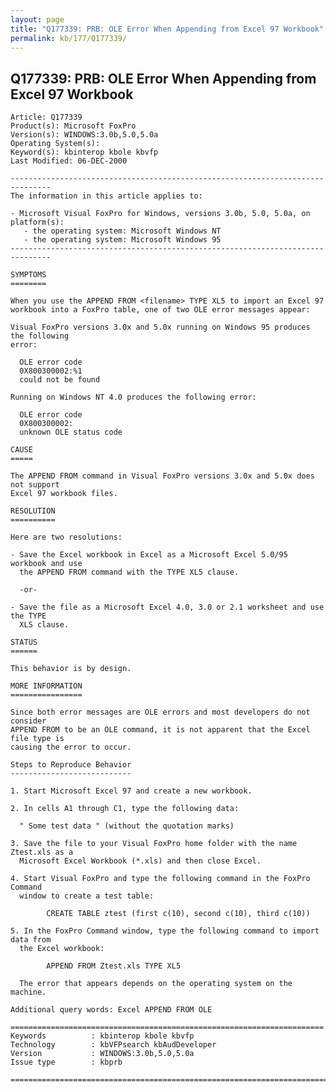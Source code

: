 ```yaml
---
layout: page
title: "Q177339: PRB: OLE Error When Appending from Excel 97 Workbook"
permalink: kb/177/Q177339/
---
```


## Q177339: PRB: OLE Error When Appending from Excel 97 Workbook

	Article: Q177339
	Product(s): Microsoft FoxPro
	Version(s): WINDOWS:3.0b,5.0,5.0a
	Operating System(s): 
	Keyword(s): kbinterop kbole kbvfp
	Last Modified: 06-DEC-2000
	
	-------------------------------------------------------------------------------
	The information in this article applies to:
	
	- Microsoft Visual FoxPro for Windows, versions 3.0b, 5.0, 5.0a, on platform(s):
	   - the operating system: Microsoft Windows NT 
	   - the operating system: Microsoft Windows 95 
	-------------------------------------------------------------------------------
	
	SYMPTOMS
	========
	
	When you use the APPEND FROM <filename> TYPE XL5 to import an Excel 97
	workbook into a FoxPro table, one of two OLE error messages appear:
	
	Visual FoxPro versions 3.0x and 5.0x running on Windows 95 produces the following
	error:
	
	  OLE error code
	  0X800300002:%1
	  could not be found
	
	Running on Windows NT 4.0 produces the following error:
	
	  OLE error code
	  0X800300002:
	  unknown OLE status code
	
	CAUSE
	=====
	
	The APPEND FROM command in Visual FoxPro versions 3.0x and 5.0x does not support
	Excel 97 workbook files.
	
	RESOLUTION
	==========
	
	Here are two resolutions:
	
	- Save the Excel workbook in Excel as a Microsoft Excel 5.0/95 workbook and use
	  the APPEND FROM command with the TYPE XL5 clause.
	
	  -or-
	
	- Save the file as a Microsoft Excel 4.0, 3.0 or 2.1 worksheet and use the TYPE
	  XLS clause.
	
	STATUS
	======
	
	This behavior is by design.
	
	MORE INFORMATION
	================
	
	Since both error messages are OLE errors and most developers do not consider
	APPEND FROM to be an OLE command, it is not apparent that the Excel file type is
	causing the error to occur.
	
	Steps to Reproduce Behavior
	---------------------------
	
	1. Start Microsoft Excel 97 and create a new workbook.
	
	2. In cells A1 through C1, type the following data:
	
	  " Some test data " (without the quotation marks)
	
	3. Save the file to your Visual FoxPro home folder with the name Ztest.xls as a
	  Microsoft Excel Workbook (*.xls) and then close Excel.
	
	4. Start Visual FoxPro and type the following command in the FoxPro Command
	  window to create a test table:
	
	        CREATE TABLE ztest (first c(10), second c(10), third c(10))
	
	5. In the FoxPro Command window, type the following command to import data from
	  the Excel workbook:
	
	        APPEND FROM Ztest.xls TYPE XL5
	
	  The error that appears depends on the operating system on the machine.
	
	Additional query words: Excel APPEND FROM OLE
	
	======================================================================
	Keywords          : kbinterop kbole kbvfp 
	Technology        : kbVFPsearch kbAudDeveloper
	Version           : WINDOWS:3.0b,5.0,5.0a
	Issue type        : kbprb
	
	=============================================================================
	
